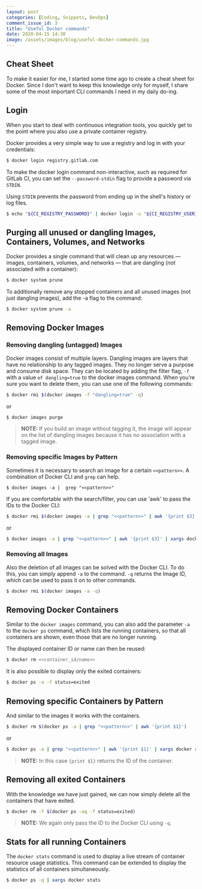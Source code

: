 ```yaml
---
layout: post
categories: [Coding, Snippets, DevOps]
comment_issue_id: 3
title: "Useful Docker commands"
date: 2020-04-15 14:30
image: /assets/images/blog/useful-docker-commands.jpg
---
```


## Cheat Sheet

To make it easier for me, I started some time ago to create a cheat sheet for Docker. Since I don't want to keep this knowledge only for myself, I share some of the most important CLI commands I need in my daily do-ing.

## Login

When you start to deal with continuous integration tools, you quickly get to the point where you also use a private container registry. 

Docker provides a very simple way to use a registry and log in with your credentials:

```bash
$ docker login registry.gitlab.com
```

To make the docker login command non-interactive, such as required for GitLab CI, you can set the `--password-stdin` flag to provide a password via `STDIN`.

Using `STDIN` prevents the password from ending up in the shell's history or log files.

```bash
$ echo "${CI_REGISTRY_PASSWORD}" | docker login -u "${CI_REGISTRY_USER}" "${CI_REGISTRY}" --password-stdin
```

## Purging all unused or dangling Images, Containers, Volumes, and Networks

Docker provides a single command that will clean up any resources — images, containers, volumes, and networks — that are dangling (not associated with a container):

```bash
$ docker system prune
```

To additionally remove any stopped containers and all unused images (not just dangling images), add the -a flag to the command:

```bash
$ docker system prune -a
```

## Removing Docker Images

### Removing dangling (untagged) Images

Docker images consist of multiple layers. Dangling images are layers that have no relationship to any tagged images. They no longer serve a purpose and consume disk space. They can be located by adding the filter flag, `-f` with a value `of dangling=true` to the docker images command. When you’re sure you want to delete them, you can use one of the following commands:

```bash
$ docker rmi $(docker images -f "dangling=true" -q)
```

or

```bash
$ docker images purge
```

> **NOTE:** If you build an image without tagging it, the image will appear on the list of dangling images because it has no association with a tagged image.

### Removing specific Images by Pattern

Sometimes it is necessary to search an image for a certain `<<pattern>>`. A combination of Docker CLI and `grep` can help.

```
$ docker images -a |  grep "<<pattern>>"
```

If you are comfortable with the search/filter, you can use 'awk' to pass the IDs to the Docker CLI:

```bash
$ docker rmi $(docker images -a | grep "<<pattern>>" | awk '{print $3}')
```

or

```bash
$ docker images -a | grep "<<pattern>>" | awk '{print $3}' | xargs docker rmi
```

### Removing all Images

Also the deletion of all images can be solved with the Docker CLI. To do this, you can simply append `-a` to the command. `-q` returns the Image ID, which can be used to pass it on to other commands.

```bash
$ docker rmi $(docker images -a -q)
```

## Removing Docker Containers

Similar to the `docker images` command, you can also add the parameter `-a` to the `docker ps` command, which lists the running containers, so that all containers are shown, even those that are no longer running.

The displayed container ID or name can then be reused:

```bash
$ docker rm <<container_id/name>>
```

It is also possible to display only the exited containers:

```bash
$ docker ps -a -f status=exited
```

## Removing specific Containers by Pattern

<!-- ```bash
$ docker rm -f $(docker ps -aq --filter name=registry.gitlab.com*)
``` -->

And similar to the images it works with the containers.

```bash
$ docker rm $(docker ps -a | grep "<<pattern>>" | awk '{print $1}')
```

or

```bash
$ docker ps -a | grep "<<pattern>>" | awk '{print $1}' | xargs docker rm
```

> **NOTE:** In this case `{print $1}` returns the ID of the container.

## Removing all exited Containers

With the knowledge we have just gained, we can now simply delete all the containers that have exited. 

```bash
$ docker rm -f $(docker ps -aq -f status=exited)
```

> **NOTE:** We again only pass the ID to the Docker CLI using `-q`.

## Stats for all running Containers

The `docker stats` command is used to display a live stream of container resource usage statistics. This command can be extended to display the statistics of all containers simultaneously.

```bash
$ docker ps -q | xargs docker stats
```